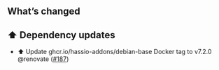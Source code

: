## What’s changed

## ⬆️ Dependency updates

- ⬆️ Update ghcr.io/hassio-addons/debian-base Docker tag to v7.2.0 @renovate ([#187](https://github.com/hassio-addons/addon-aircast/pull/187))
